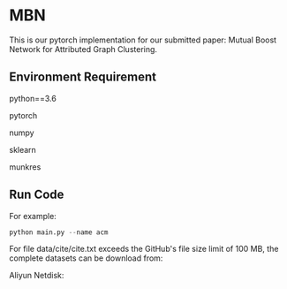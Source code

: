 # MBN
This is our pytorch implementation for our submitted paper: Mutual Boost Network for Attributed Graph Clustering.

## Environment Requirement

python==3.6

pytorch

numpy

sklearn

munkres

## Run Code
For example: 
```python
python main.py --name acm
```
For file data/cite/cite.txt exceeds the GitHub's file size limit of 100 MB, the complete datasets can be download from: 

Aliyun Netdisk:

